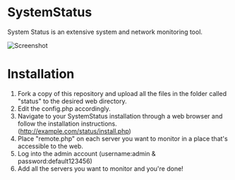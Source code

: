 SystemStatus
============

System Status is an extensive system and network monitoring tool.

![Screenshot](http://i.imgur.com/Q3z0kDq.jpg)

Installation
============

1. Fork a copy of this repository and upload all the files in the folder called "status" to the desired web directory.
2. Edit the config.php accordingly.
3. Navigate to your SystemStatus installation through a web browser and follow the installation instructions. (http://example.com/status/install.php)
4. Place "remote.php" on each server you want to monitor in a place that's accessible to the web.
5. Log into the admin account (username:admin & password:default123456)
6. Add all the servers you want to monitor and you're done!

